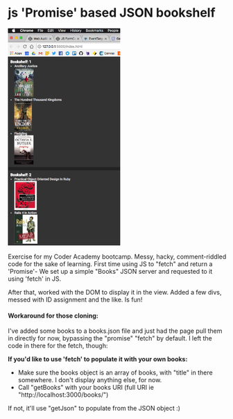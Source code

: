 # js 'Promise' based JSON bookshelf

<a href="example.png" target="_blank"><img src="example.png" height="500px"></a>

Exercise for my Coder Academy bootcamp. Messy, hacky, comment-riddled code for the sake of learning. First time using JS to "fetch" and return a 'Promise'- We set up a simple "Books" JSON server and requested to it using 'fetch' in JS.

After that, worked with the DOM to display it in the view. Added a few divs, messed with ID assignment and the like. Is fun!

#### Workaround for those cloning:

I've added some books to a books.json file and just had the page pull them in directly for now, bypassing the "promise" "fetch" by default. I left the code in there for the fetch, though:

**If you'd like to use 'fetch' to populate it with your own books:** 

- Make sure the books object is an array of books, with "title" in there somewhere. I don't display anything else, for now. 
- Call "getBooks" with your books URI (full URI ie "http://localhost:3000/books/")

If not, it'll use "getJson" to populate from the JSON object :)